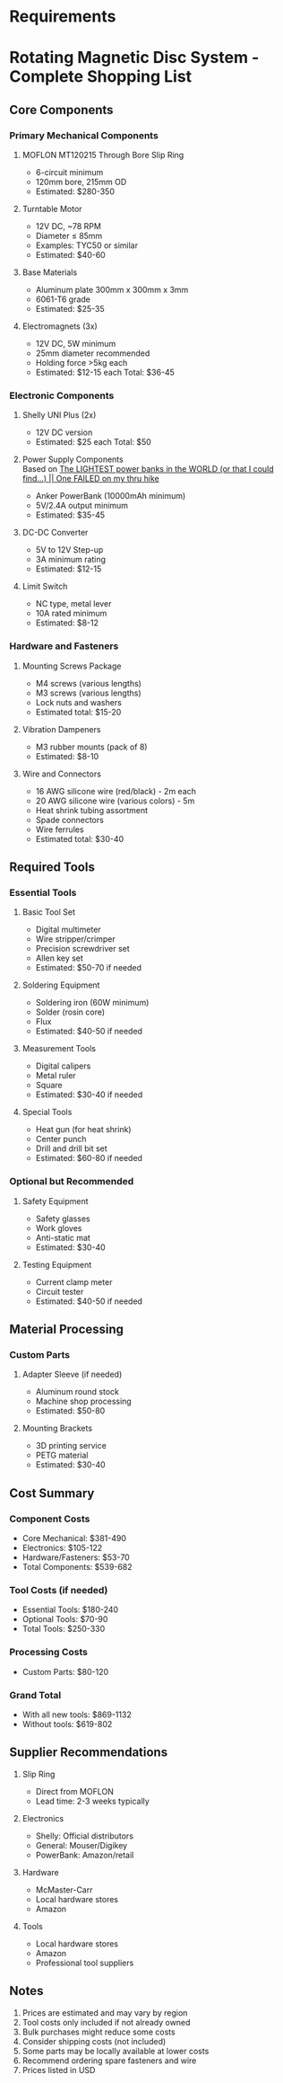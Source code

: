 # Requirements

# Rotating Magnetic Disc System - Complete Shopping List

## Core Components

### Primary Mechanical Components
1. MOFLON MT120215 Through Bore Slip Ring
   - 6-circuit minimum
   - 120mm bore, 215mm OD
   - Estimated: $280-350

2. Turntable Motor
   - 12V DC, ~78 RPM
   - Diameter ≤ 85mm
   - Examples: TYC50 or similar
   - Estimated: $40-60

3. Base Materials
   - Aluminum plate 300mm x 300mm x 3mm
   - 6061-T6 grade
   - Estimated: $25-35

4. Electromagnets (3x)
   - 12V DC, 5W minimum
   - 25mm diameter recommended
   - Holding force >5kg each
   - Estimated: $12-15 each
   Total: $36-45

### Electronic Components
1. Shelly UNI Plus (2x)
   - 12V DC version
   - Estimated: $25 each
   Total: $50

2. Power Supply Components<br/>
   Based on [The LIGHTEST power banks in the WORLD (or that I could find…) || One FAILED on my thru hike](https://www.youtube.com/watch?v=gC5rn5lFWP0)
   - Anker PowerBank (10000mAh minimum)
   - 5V/2.4A output minimum
   - Estimated: $35-45
   
4. DC-DC Converter
   - 5V to 12V Step-up
   - 3A minimum rating
   - Estimated: $12-15

5. Limit Switch
   - NC type, metal lever
   - 10A rated minimum
   - Estimated: $8-12

### Hardware and Fasteners

1. Mounting Screws Package
   - M4 screws (various lengths)
   - M3 screws (various lengths)
   - Lock nuts and washers
   - Estimated total: $15-20

2. Vibration Dampeners
   - M3 rubber mounts (pack of 8)
   - Estimated: $8-10

3. Wire and Connectors
   - 16 AWG silicone wire (red/black) - 2m each
   - 20 AWG silicone wire (various colors) - 5m
   - Heat shrink tubing assortment
   - Spade connectors
   - Wire ferrules
   - Estimated total: $30-40

## Required Tools

### Essential Tools
1. Basic Tool Set
   - Digital multimeter
   - Wire stripper/crimper
   - Precision screwdriver set
   - Allen key set
   - Estimated: $50-70 if needed

2. Soldering Equipment
   - Soldering iron (60W minimum)
   - Solder (rosin core)
   - Flux
   - Estimated: $40-50 if needed

3. Measurement Tools
   - Digital calipers
   - Metal ruler
   - Square
   - Estimated: $30-40 if needed

4. Special Tools
   - Heat gun (for heat shrink)
   - Center punch
   - Drill and drill bit set
   - Estimated: $60-80 if needed

### Optional but Recommended
1. Safety Equipment
   - Safety glasses
   - Work gloves
   - Anti-static mat
   - Estimated: $30-40

2. Testing Equipment
   - Current clamp meter
   - Circuit tester
   - Estimated: $40-50 if needed

## Material Processing

### Custom Parts
1. Adapter Sleeve (if needed)
   - Aluminum round stock
   - Machine shop processing
   - Estimated: $50-80

2. Mounting Brackets
   - 3D printing service
   - PETG material
   - Estimated: $30-40

## Cost Summary

### Component Costs
- Core Mechanical: $381-490
- Electronics: $105-122
- Hardware/Fasteners: $53-70
- Total Components: $539-682

### Tool Costs (if needed)
- Essential Tools: $180-240
- Optional Tools: $70-90
- Total Tools: $250-330

### Processing Costs
- Custom Parts: $80-120

### Grand Total
- With all new tools: $869-1132
- Without tools: $619-802

## Supplier Recommendations

1. Slip Ring
   - Direct from MOFLON
   - Lead time: 2-3 weeks typically

2. Electronics
   - Shelly: Official distributors
   - General: Mouser/Digikey
   - PowerBank: Amazon/retail

3. Hardware
   - McMaster-Carr
   - Local hardware stores
   - Amazon

4. Tools
   - Local hardware stores
   - Amazon
   - Professional tool suppliers

## Notes
1. Prices are estimated and may vary by region
2. Tool costs only included if not already owned
3. Bulk purchases might reduce some costs
4. Consider shipping costs (not included)
5. Some parts may be locally available at lower costs
6. Recommend ordering spare fasteners and wire
7. Prices listed in USD

